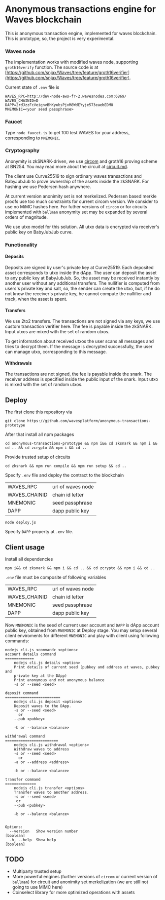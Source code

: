 # Anonymous transactions engine for Waves blockchain

This is anonymous transaction engine, implemented for waves blockchain. This is prototype, so, the project is very experimental.

### Waves node

The implementation works with modified waves node, supporting `groth16verify` function. The source code is at [https://github.com/snjax/Waves/tree/feature/groth16verifier](https://github.com/snjax/Waves/tree/feature/groth16verifier).

Current state of `.env` file is

```
WAVES_RPC=http://dev-node-aws-fr-2.wavesnodes.com:6869/
WAVES_CHAINID=D
DAPP=2rdJzzFcVeignvBhKyubsPjxM8WdEYyje573eaebEDM8
MNEMONIC=<your seed passphrase>
```

### Faucet

Type `node faucet.js` to get 100 test WAVES for your address, corresponding to `MNEMONIC`.

### Cryptography

Anonymity is zkSNARK-driven, we use [circom](https://github.com/iden3/circom) and groth16 proving scheme at BN254. You may read more about the circuit at [circuit.md](circuit.md).

The client use Curve25519 to sign ordinary waves transactions and BabyJubJub to prove ownership of the assets inside the zkSNARK. For hashing we use Pedersen hash anywhere.

At current version anonimity set is not merkelized. Pedersen based merkle proofs use too much constraints for current circom version. We consider to use no MiMC hashes here. For futher versions of `circom` or for circuits implemented with `bellman` anonymity set may be expanded by several orders of magnitude.

We use utxo model for this solution. All utxo data is encrypted via receiver's public key on BabyJubJub curve.



### Functionality

#### Deposits

Deposits are signed by user's private key at Curve25519. Each deposited asset corresponds to utxo inside the dApp. The user can deposit the asset to any public key at BabyJubJub. So, the asset may be received instantly by another user without any additional transfers. The nullifier is computed from users's private key and salt, so, the sender can create the utxo, but, if he do not know the receiver's private key, he cannot compute the nullifier and track, when the asset is spent.

#### Transfers

We use 2to2 transfers. The transactions are not signed via any keys, we use custom transaction verifier here. The fee is payable inside the zkSNARK. Input utxos are mixed with the set of random utxos.

To get information about received utxos the user scans all messages and tries to decrypt them. If the message is decrypted successfully, the user can manage utxo, corresponding to this message.

#### Withdrawals

The transactions are not signed, the fee is payable inside the snark. The receiver address is specified inside the public input of the snark. Input utxo is mixed with the set of random utxos.




## Deploy

The first clone this repository via
```
git clone https://github.com/wavesplatform/anonymous-transactions-prototype
```
After that install all npm packages
```
cd anonymous-transactions-prototype && npm i&& cd zksnark && npm i && cd .. && cd zcrypto && npm i && cd ..
```
Provide trusted setup of circuits

```
cd zksnark && npm run compile && npm run setup && cd ..
```

Specify `.env` file and deploy the contract to the blockchain

|   |   |
|---|---|
|WAVES_RPC|url of waves node|
|WAVES_CHAINID|chain id letter|
|MNEMONIC|seed passphrase|
|DAPP|dapp public key|

```
node deploy.js
```

Specify `DAPP` property at `.env` file.



## Client usage

Install all dependencies
```
npm i&& cd zksnark && npm i && cd .. && cd zcrypto && npm i && cd ..
```


`.env` file must be composite of following variables

|   |   |
|---|---|
|WAVES_RPC|url of waves node|
|WAVES_CHAINID|chain id letter|
|MNEMONIC|seed passphrase|
|DAPP|dapp public key|

Now `MNEMONIC` is the seed of current user account and `DAPP` is dApp account public key, obtained from `MNEMONIC` at Deploy stage. You may setup several client enviroments for different `MNEMONIC` and play with client using following commands:


```
nodejs cli.js <command> <options>
account details command
=============
    nodejs cli.js details <option>
    Print details of current seed (pubkey and address at waves, pubkey and
    private key at the DApp)
    Print anonymous and not anonymous balance
    -s or --seed <seed>

deposit command
=========================
    nodejs cli.js deposit <options>
    Deposit waves to the DApp.
    -s or --seed <seed>
      or
    --pub <pubkey>

    -b or --balance <balance>

withdrawal command
========================
    nodejs cli.js withdrawal <options>
    Withdraw waves to address
    -s or --seed <seed>
      or
    -a or --address <address>

    -b or --balance <balance>

transfer command
==============
    nodejs cli.js transfer <options>
    Transfer waves to another address.
    -s or --seed <seed>
     or
    --pub <pubkey>

    -b or --balance <balance>


Options:
  --version   Show version number                                      [boolean]
  -h, --help  Show help                                                [boolean]

  ```

## TODO

* Multiparty trusted setup
* More powerful engines (further versions of `circom` or current version of `bellman`) for circuit and anonimity set merkelization (we are still not going to use MiMC here)
* Coinselect library for more optimized operations with assets